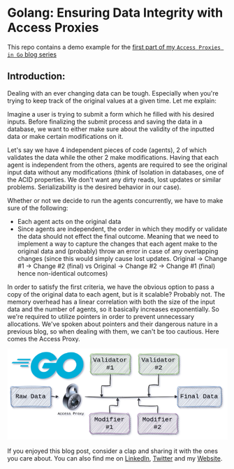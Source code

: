 # Golang: Ensuring Data Integrity with Access Proxies

This repo contains a demo example for the [first part of my `Access Proxies in Go` blog series](https://homayoon.blog)

## Introduction:
Dealing with an ever changing data can be tough. Especially when you're trying to keep track of the original values at a given time. Let me explain:

Imagine a user is trying to submit a form which he filled with his desired inputs. Before finalizing the submit process and saving the data in a database, we want to either make sure about the validity of the inputted data or make certain modifications on it.

Let's say we have 4 independent pieces of code (agents), 2 of which validates the data while the other 2 make modifications. Having that each agent is independent from the others, agents are required to see the original input data without any modifications (think of Isolation in databases, one of the ACID properties. We don't want any dirty reads, lost updates or similar problems. Serializability is the desired behavior in our case).

Whether or not we decide to run the agents concurrently, we have to make sure of the following:
- Each agent acts on the original data
- Since agents are independent, the order in which they modify or validate the data should not effect the final outcome. Meaning that we need to implement a way to capture the changes that each agent make to the original data and (probably) throw an error in case of any overlapping changes (since this would simply cause lost updates. Original → Change #1 → Change #2 (final) vs Original → Change #2 → Change #1 (final) hence non-identical outcomes)

In order to satisfy the first criteria, we have the obvious option to pass a copy of the original data to each agent, but is it scalable? Probably not. The memory overhead has a linear correlation with both the size of the input data and the number of agents, so it basically increases exponentially. So we're required to utilize pointers in order to prevent unnecessary allocations. We've spoken about pointers and their dangerous nature in a previous blog, so when dealing with them, we can't be too cautious. Here comes the Access Proxy.

![Go: Ensuring Data Integrity with Access Proxies](./access_proxy.png)

If you enjoyed this blog post, consider a clap and sharing it with the ones you care about. You can also find me on [LinkedIn](https://www.linkedin.com/in/homayoon-alimohammadi), [Twitter](https://twitter.com/HomayoonAlm) and my [Website](https://homayoon.blog).